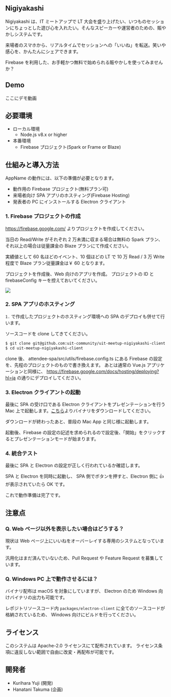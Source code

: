 ## Nigiyakashi

Nigiyakashi は、IT ミートアップで LT 大会を盛り上げたい、いつものセッションにちょっとした遊び心を入れたい。そんなスピーカーや運営者のための、賑やかしシステムです。

来場者のスマホから、リアルタイムでセッションへの「いいね」を転送。笑いや感心を、かんたんにシェアできます。

Firebase を利用した、お手軽かつ無料で始められる賑やかしを使ってみませんか？

## Demo

ここにデモ動画

## 必要環境

- ローカル環境
  - Node.js v8.x or higher
- 本番環境
  - Firebase プロジェクト(Spark or Frame or Blaze)

## 仕組みと導入方法

AppName の動作には、以下の準備が必要となります。

- 動作用の Firebase プロジェクト(無料プラン可)
- 来場者向け SPA アプリのホスティング(Firebase Hosting)
- 発表者の PC にインストールする Electron クライアント

### 1. Firebase プロジェクトの作成

https://firebase.google.com/ よりプロジェクトを作成してください。

当日の Read/Write がそれぞれ 2 万未満に収まる場合は無料の Spark プラン、それ以上の場合は従量課金の Blaze プランにて作成ください。

実績値として 60 名ほどのイベント、10 個ほどの LT で 10 万 Read / 3 万 Write 程度で Blaze プラン従量課金は￥ 60 となります。

プロジェクトを作成後、Web 向けのアプリを作成。
プロジェクトの ID と firebaseConfig キーを控えておいてください。

![](/uploads/upload_222e4fa969800b2b7c5e154748923f4c.png)

### 2. SPA アプリのホスティング

`1.` で作成したプロジェクトのホスティング環境への SPA のデプロイも併せて行います。

ソースコードを clone してきてください。

```bash
$ git clone git@github.com:uit-community/uit-meetup-nigiyakashi-client.git
$ cd uit-meetup-nigiyakashi-client
```

clone 後、 attendee-spa/src/utils/firebase.config.ts にある Firebase の設定を、先程のプロジェクトのもので書き換えます。
あとは通常の Vue.js アプリケーションと同様に、 https://firebase.google.com/docs/hosting/deploying?hl=ja の通りにデプロイしてください。

### 3. Electron クライアントの起動

最後に SPA の受け口である Electron クライアントをプレゼンテーションを行う Mac 上で起動します。[こちら](https://github.com/uit-community/nigiyakashi/releases/tag/v0.0.1)よりバイナリをダウンロードしてください。

ダウンロードが終わったあと、普段の Mac App と同じ様に起動します。

起動後、Firebase の設定の記述を求められるので設定後、「開始」をクリックするとプレゼンテーションモードが始まります。

### 4. 統合テスト

最後に SPA と Electron の設定が正しく行われているか確認します。

SPA と Electron を同時に起動し、 SPA 側でボタンを押すと、Electron 側に 👍 が表示されていたら OK です。

これで動作準備は完了です。

## 注意点

### Q. Web ページ以外を表示したい場合はどうする？

現状は Web ページ上にいいねをオーバーレイする専用のシステムとなっています。

汎用化はまだ済んでいないため、Pull Request や Feature Request を募集しています。

### Q. Windows PC 上で動作させるには？

バイナリ配布は macOS を対象にしていますが、 Electron のため Windows 向けバイナリの出力も可能です。

レポジトリソースコード内 `packages/electron-client` に全てのソースコードが格納されているため、 Windows 向けにビルドを行ってください。

## ライセンス

このシステムは Apache-2.0 ライセンスにて配布されています。
ライセンス条項に違反しない範囲で自由に改変・再配布が可能です。

## 開発者

- Kurihara Yuji (開発)
- Hanatani Takuma (企画)
